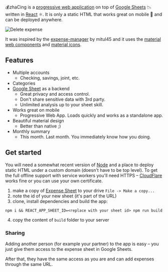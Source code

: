 💰zhaCing is a [progressive web application](https://developers.google.com/web/progressive-web-apps/) on top of [Google Sheets](https://developers.google.com/sheets/) 📉 written in [React](https://facebook.github.io/react/) ⚛️. It is only a static HTML that works great on mobile 📱 and can be deployed anywhere.

![Delete expense](doc/delete-expense.gif)

It was inspired by the [expense-manager](https://github.com/mitul45/expense-manager) by mitul45 and it uses the [material web components](https://material.io/components/) and [material icons](https://material.io/icons/).

## Features

* Multiple accounts
  * Checking, savings, joint, etc.
* Categories
* [Google Sheet](https://docs.google.com/spreadsheets/d/1Lz1_gHIgCKPKhJpFerq9PoNy-TIst7eLZ5plQi5Prv0/edit?usp=sharing) as a backend
  * Great privacy and access control.
  * Don't share sensitive data with 3rd party.
  * Unlimited analysis up to your sheet skill.
* Works great on mobile
  * Progressive Web App. Loads quickly and works as a standalone app.
* Beautiful material design
  * Better than native ;)
* Monthly summary
  * This month. Last month. You immediately know how you doing.

## Get started

You will need a somewhat recent version of [Node](https://nodejs.org/en/) and a place to deploy static HTML under a custom domain (doesn't have to be top level). To get the full offline support with service workers you'll need HTTPS – [CloudFlare](cloudflare.com) works fine or you can use your own certificate.

1) make a copy of [Expense Sheet](https://docs.google.com/spreadsheets/d/1Lz1_gHIgCKPKhJpFerq9PoNy-TIst7eLZ5plQi5Prv0/edit?usp=sharing) to your drive `File -> Make a copy...`
2) note the id of your new sheet (it's part of the URL)
3) clone, install dependencies and build the app:


```
npm i && REACT_APP_SHEET_ID=<replace with your sheet id> npm run build
```

4) copy the content of `build` folder to your server

### Sharing

Adding another person (for example your partner) to the app is easy – you just give them access to the expense sheet in Google Sheets.

After that, they have the same access as you are and can add expenses through the same URL.



